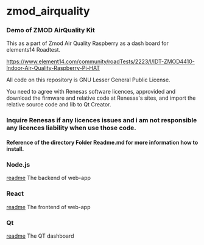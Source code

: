 # zmod_airquality
### Demo of ZMOD AirQuality Kit

This as a part of Zmod Air Quality Raspberry as a dash board for elements14 Roadtest.

https://www.element14.com/community/roadTests/2223/l/IDT-ZMOD4410-Indoor-Air-Quality-Raspberry-Pi-HAT

All code on this repository is GNU Lesser General Public License.


You need to agree with Renesas software licences, approvided and download the firmware and relative code at
Renesas's sites, and import the relative source code and lib to Qt Creator.
### Inquire Renesas if any licences issues and i am not responsible any licences liability when use those code.   



#### Reference of the directory Folder Readme.md for more information how to install.

### Node.js
[readme](./nodejs/README.md)
The backend of web-app
### React
[readme](./react/README.md)
The frontend of web-app

### Qt
[readme](./qt/README.md)
The QT dashboard     
